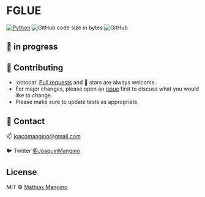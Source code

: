 # FGLUE 

[![Python](https://img.shields.io/badge/Python-3.10+-FDEE21?style=for-the-badge&logo=python&logoColor=white&labelColor=101010)](https://python.org)
![GitHub code size in bytes](https://img.shields.io/github/languages/code-size/mathiashole/Concatenate_FASTA_sequences?color=white&logo=GitHub&style=for-the-badge&logoColor=white&labelColor=101010)
![GitHub](https://img.shields.io/github/license/mathiashole/Concatenate_FASTA_sequences?color=%23179287&style=for-the-badge&logoColor=white&labelColor=101010)



## :hammer: in progress


## :sparkling_heart: Contributing

- :octocat: [Pull requests](https://github.com/mathiashole/Concatenate_FASTA_sequences/pulls) and :star2: stars are always welcome.
- For major changes, please open an [issue](https://github.com/mathiashole/Concatenate_FASTA_sequences/issues) first to discuss what you would like to change.
- Please make sure to update tests as appropriate.

## :mega: Contact

:mailbox: joacomangino@gmail.com

:bird: Twitter [@JoaquinMangino](https://twitter.com/joaquinmangino)

## License
MIT &copy; [Mathias Mangino](https://github.com/mathiashole)